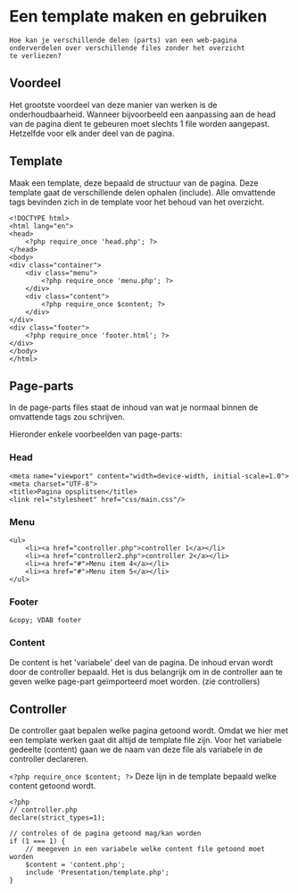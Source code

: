 # Een template maken en gebruiken

```
Hoe kan je verschillende delen (parts) van een web-pagina 
onderverdelen over verschillende files zonder het overzicht 
te verliezen?
```
## Voordeel
Het grootste voordeel van deze manier van werken is de 
onderhoudbaarheid. Wanneer bijvoorbeeld een aanpassing aan de head van de 
pagina dient te gebeuren moet slechts 1 file worden aangepast. 
Hetzelfde voor elk ander deel van de pagina.
## Template
Maak een template, deze bepaald de structuur van de pagina.
Deze template gaat de verschillende delen ophalen (include). 
Alle omvattende tags bevinden zich in de template voor het 
behoud van het overzicht.
```
<!DOCTYPE html>
<html lang="en">
<head>
    <?php require_once 'head.php'; ?>
</head>
<body>
<div class="container">
    <div class="menu">
        <?php require_once 'menu.php'; ?>
    </div>
    <div class="content">
        <?php require_once $content; ?>
    </div>
</div>
<div class="footer">
    <?php require_once 'footer.html'; ?>
</div>
</body>
</html>
```
## Page-parts
In de page-parts files staat de inhoud van wat je normaal binnen 
de omvattende tags zou schrijven.

Hieronder enkele voorbeelden van page-parts:
### Head
```
<meta name="viewport" content="width=device-width, initial-scale=1.0">
<meta charset="UTF-8">
<title>Pagina opsplitsen</title>
<link rel="stylesheet" href="css/main.css"/>
```
### Menu
```
<ul>
    <li><a href="controller.php">controller 1</a></li>
    <li><a href="controller2.php">controller 2</a></li>
    <li><a href="#">Menu item 4</a></li>
    <li><a href="#">Menu item 5</a></li>
</ul>
```
### Footer
```
&copy; VDAB footer
```
### Content
De content is het 'variabele' deel van de pagina. De inhoud 
ervan wordt door de controller bepaald. Het is dus belangrijk 
om in de controller aan te geven welke page-part geïmporteerd 
moet worden. (zie controllers)
## Controller
De controller gaat bepalen welke pagina getoond wordt. Omdat we 
hier met een template werken gaat dit altijd de template file zijn. 
Voor het variabele gedeelte (content) gaan we de naam van deze 
file als variabele in de controller declareren.

`<?php require_once $content; ?>`
Deze lijn in de template bepaald welke content getoond wordt.
```
<?php
// controller.php
declare(strict_types=1);

// controles of de pagina getoond mag/kan worden
if (1 === 1) {
    // meegeven in een variabele welke content file getoond moet worden
    $content = 'content.php';
    include 'Presentation/template.php';
}
```
